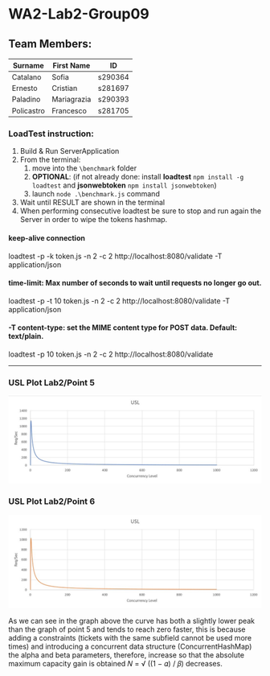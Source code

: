 # WA2-Lab2-Group09

## Team Members:

| Surname    | First Name  | ID      |
|------------|-------------|---------|
| Catalano   | Sofia       | s290364 |
| Ernesto    | Cristian    | s281697 |
| Paladino   | Mariagrazia | s290393 |
| Policastro | Francesco   | s281705 |


### LoadTest instruction:
1) Build & Run ServerApplication
2) From the terminal:
   1) move into the `\benchmark` folder 
   2) **OPTIONAL**: (if not already done: install **loadtest** `npm install -g loadtest` and **jsonwebtoken** `npm install jsonwebtoken`)
   3) launch `node .\benchmark.js` command
3) Wait until RESULT are shown in the terminal
4) When performing consecutive loadtest be sure to stop and run again the Server in order to wipe the tokens hashmap.

#### keep-alive connection
loadtest -p -k token.js -n 2 -c 2 http://localhost:8080/validate -T application/json

#### time-limit: Max number of seconds to wait until requests no longer go out.
loadtest -p -t 10 token.js -n 2 -c 2 http://localhost:8080/validate -T application/json

#### -T content-type: set the MIME content type for POST data. Default: text/plain.
loadtest -p 10 token.js -n 2 -c 2 http://localhost:8080/validate

<hr/>

### USL Plot Lab2/Point 5

![usl1](server/src/main/resources/usl1.jpg?raw=true "usl1")

### USL Plot Lab2/Point 6

![usl2](server/src/main/resources/usl2.jpg?raw=true "usl2")

As we can see in the graph above the curve has both a slightly lower peak than the graph of point 5 and tends to reach zero faster, 
this is because adding a constraints (tickets with the same subfield cannot be used more times) and introducing a concurrent data structure 
(ConcurrentHashMap) the alpha and beta parameters, therefore, increase so that the absolute maximum capacity gain is obtained 𝑁 = √ ((1 − 𝛼) / 𝛽)
decreases.



